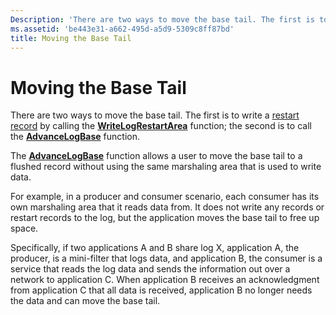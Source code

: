 ```yaml
---
Description: 'There are two ways to move the base tail. The first is to write a restart record by calling the WriteLogRestartArea function; the second is to call the AdvanceLogBase function.'
ms.assetid: 'be443e31-a662-495d-a5d9-5309c8ff87bd'
title: Moving the Base Tail
---
```


# Moving the Base Tail

There are two ways to move the base tail. The first is to write a [restart record](restart-records.md) by calling the [**WriteLogRestartArea**](writelogrestartarea.md) function; the second is to call the [**AdvanceLogBase**](advancelogbase.md) function.

The [**AdvanceLogBase**](advancelogbase.md) function allows a user to move the base tail to a flushed record without using the same marshaling area that is used to write data.

For example, in a producer and consumer scenario, each consumer has its own marshaling area that it reads data from. It does not write any records or restart records to the log, but the application moves the base tail to free up space.

Specifically, if two applications A and B share log X, application A, the producer, is a mini-filter that logs data, and application B, the consumer is a service that reads the log data and sends the information out over a network to application C. When application B receives an acknowledgment from application C that all data is received, application B no longer needs the data and can move the base tail.

 

 



